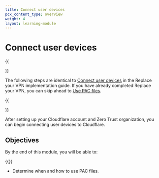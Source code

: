 ```yaml
---
title: Connect user devices
pcx_content_type: overview
weight: 4
layout: learning-module
---
```


# Connect user devices

{{<Aside type="note">}}

The following steps are identical to [Connect user devices](/learning-paths/replace-vpn/connect-devices/) in the Replace your VPN implementation guide. If you have already completed Replace your VPN, you can skip ahead to [Use PAC files](pac-files/).

{{</Aside>}}

After setting up your Cloudflare account and Zero Trust organization, you can begin connecting user devices to Cloudflare.

## Objectives

By the end of this module, you will be able to:

{{<render file="zero-trust/_connect-devices-objectives.md">}}

- Determine when and how to use PAC files.
